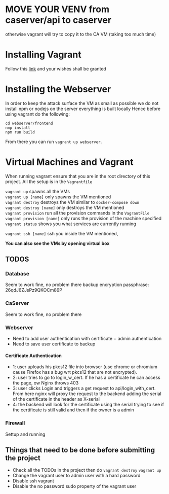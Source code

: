 # MOVE YOUR VENV from caserver/api to caserver 
otherwise vagrant will try to copy it to the CA VM (taking too much time)

# Installing Vagrant
Follow this [link](https://www.vagrantup.com/downloads) and your wishes shall
be granted

# Installing the Webserver
In order to keep the attack surface the VM as small as possible we do not install 
npm or nodejs on the server everything is built locally
Hence before using vagrant do the following:
```shell
cd webserver/frontend
nmp install
npm run build
```
From there you can run `vagrant up webserver`.

# Virtual Machines and Vagrant
When running vagrant ensure that you are in the root directory of this project.
All the setup is in the `Vagrantfile`

`vagrant up` spawns all the VMs  
`vagrant up [name]` only spawns the VM mentioned  
`vagrant destroy` destroys the VM similar to `docker-compose down`  
`vagrant destroy [name]` only destroys the VM mentioned  
`vagrant provision` run all the provision commands in the `VagrantFile`  
`vagrant provision [name]` only runs the provision of the machine specified  
`vagrant status` shows you what services are currently running

`vagrant ssh [name]` ssh you inside the VM mentioned,

**You can also see the VMs by opening virtual box**

## TODOS

### Database
Seem to work fine, no problem there
backup encryption passphrase:
26qdJ6ZJsPz9QKOCm86P

### CaServer
Seem to work fine, no problem there

### Webserver
- Need to add user authentication with certificate + admin authentication
- Need to save user certificate to backup

#### Certificate Authentication
- 1: user uploads his pkcs12 file into browser (use chrome or chromium cause Firefox has a bug wrt pkcs12 that are not encrypted).
- 2: user tries to go to login_w_cert. If he has a certificate he can access the page, ow Nginx throws 403
- 3: user clicks Login and triggers a get request to api/login_with_cert. From here nginx will proxy the request to the backend adding the serial of the certificate in the header as X-serial
- 4: the backend will look for the certificate using the serial trying to see if the certificate is still valid and then if the owner is a admin

### Firewall
Settup and running

## Things that need to be done before submitting the project
- Check all the TODOs in the project then do `vagrant destroy` `vagrant up`
- Change the vagrant user to admin user with a hard password
- Disable ssh vagrant
- Disable the no password sudo property of the vagrant user
